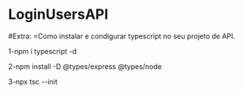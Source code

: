 ﻿# LoginUsersAPI

 #Extra:
 =Como instalar e condigurar typescript no seu projeto de API.

 1-npm i typescript -d
 
 2-npm install -D @types/express @types/node
 
 3-npx tsc --init
 
 
 
 
